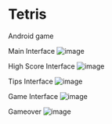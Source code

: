 # Tetris
Android game

Main Interface
![image](https://github.com/zhnyuren/Tetris/blob/master/res1.png)

High Score Interface
![image](https://github.com/zhnyuren/Tetris/blob/master/res2.png)

Tips Interface
![image](https://github.com/zhnyuren/Tetris/blob/master/res3.png)

Game Interface
![image](https://github.com/zhnyuren/Tetris/blob/master/res4.png)

Gameover
![image](https://github.com/zhnyuren/Tetris/blob/master/res5.png)
